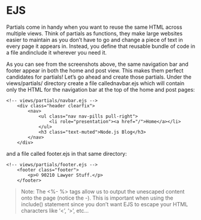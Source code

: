 # EJS
Partials come in handy when you want to reuse the same HTML across multiple views. Think of partials as functions, they make large websites easier to maintain as you don’t have to go and change a piece of text in every page it appears in. Instead, you define that reusable bundle of code in a file andinclude it wherever you need it.

As you can see from the screenshots above, the same navigation bar and footer appear in both the home and post view. This makes them perfect candidates for partials!
Let’s go ahead and create those partials. Under the views/partials/ directory create a file callednavbar.ejs which will contain only the HTML for the navigation bar at the top of the home and post pages:
```
<!-- views/partials/navbar.ejs -->
    <div class="header clearfix">
        <nav>
            <ul class="nav nav-pills pull-right">
                <li role="presentation"><a href="/">Home</a></li>
            </ul>
            <h3 class="text-muted">Node.js Blog</h3>
        </nav>
    </div>
```
and a file called footer.ejs in that same directory:
```
<!-- views/partials/footer.ejs -->
    <footer class="footer">
        <p>© 90210 Lawyer Stuff.</p>
    </footer>
```
> Note: The <%- %> tags allow us to output the unescaped content onto the page (notice the -). This is important when using the include() statement since you don’t want EJS to escape your HTML characters like ‘<’, ‘>’, etc…